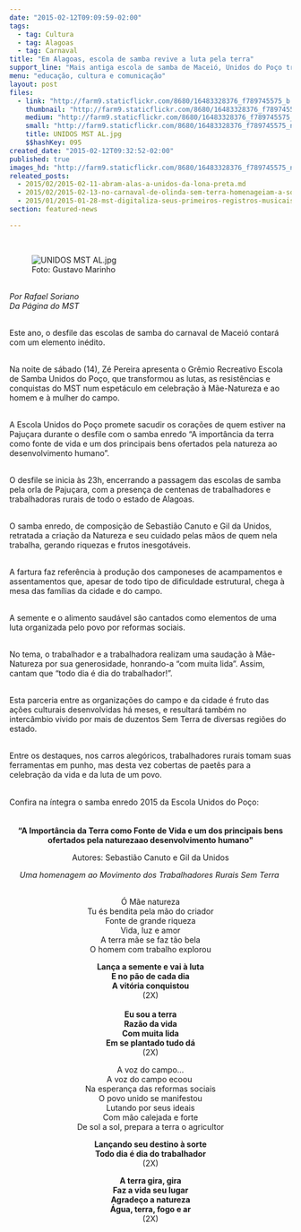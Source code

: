 ```yaml
---
date: "2015-02-12T09:09:59-02:00"
tags:
  - tag: Cultura
  - tag: Alagoas
  - tag: Carnaval
title: "Em Alagoas, escola de samba revive a luta pela terra"
support_line: "Mais antiga escola de samba de Maceió, Unidos do Poço traz à avenida samba enredo sobre o MST e a luta pela Reforma Agrária Popular."
menu: "educação, cultura e comunicação"
layout: post
files:
  - link: "http://farm9.staticflickr.com/8680/16483328376_f789745575_b.jpg"
    thumbnail: "http://farm9.staticflickr.com/8680/16483328376_f789745575_t.jpg"
    medium: "http://farm9.staticflickr.com/8680/16483328376_f789745575_z.jpg"
    small: "http://farm9.staticflickr.com/8680/16483328376_f789745575_n.jpg"
    title: UNIDOS MST AL.jpg
    $$hashKey: 095
created_date: "2015-02-12T09:32:52-02:00"
published: true
images_hd: "http://farm9.staticflickr.com/8680/16483328376_f789745575_n.jpg"
releated_posts:
  - 2015/02/2015-02-11-abram-alas-a-unidos-da-lona-preta.md
  - 2015/02/2015-02-13-no-carnaval-de-olinda-sem-terra-homenageiam-a-solidariedade-do-povo-cubano.md
  - 2015/01/2015-01-28-mst-digitaliza-seus-primeiros-registros-musicais.md
section: featured-news

---
```

<p>&nbsp;</p>

<figure class="image"><img alt="UNIDOS MST AL.jpg" src="http://farm9.staticflickr.com/8680/16483328376_f789745575_b.jpg" />
<figcaption>Foto: Gustavo Marinho</figcaption>
</figure>

<p><br />
<em>Por Rafael Soriano<br />
Da P&aacute;gina do MST</em></p>

<p><br />
Este ano, o desfile das escolas de samba do carnaval de Macei&oacute; contar&aacute; com um elemento in&eacute;dito.</p>

<p><br />
Na noite de s&aacute;bado (14), Z&eacute; Pereira apresenta o Gr&ecirc;mio Recreativo Escola de Samba Unidos do Po&ccedil;o, que transformou as lutas, as resist&ecirc;ncias e conquistas do MST num espet&aacute;culo em celebra&ccedil;&atilde;o &agrave; M&atilde;e-Natureza e ao homem e &agrave; mulher do campo.</p>

<p><br />
A Escola Unidos do Po&ccedil;o promete sacudir os cora&ccedil;&otilde;es de quem estiver na Paju&ccedil;ara durante o desfile com o samba enredo &ldquo;A import&acirc;ncia da terra como fonte de vida e um dos principais bens ofertados pela natureza ao desenvolvimento humano&rdquo;.&nbsp;</p>

<p><br />
O desfile se inicia &agrave;s 23h, encerrando a passagem das escolas de samba pela orla de Paju&ccedil;ara, com a presen&ccedil;a de centenas de trabalhadores e trabalhadoras rurais de todo o estado de Alagoas.</p>

<p><br />
O samba enredo, de composi&ccedil;&atilde;o de Sebasti&atilde;o Canuto e Gil da Unidos, retratada a cria&ccedil;&atilde;o da Natureza e seu cuidado pelas m&atilde;os de quem nela trabalha, gerando riquezas e frutos inesgot&aacute;veis.&nbsp;</p>

<p><br />
A fartura faz refer&ecirc;ncia &agrave; produ&ccedil;&atilde;o dos camponeses de acampamentos e assentamentos que, apesar de todo tipo de dificuldade estrutural, chega &agrave; mesa das fam&iacute;lias da cidade e do campo.</p>

<p><br />
A semente e o alimento saud&aacute;vel s&atilde;o cantados como elementos de uma luta organizada pelo povo por reformas sociais.&nbsp;</p>

<p><br />
No tema, o trabalhador e a trabalhadora realizam uma sauda&ccedil;&atilde;o &agrave; M&atilde;e-Natureza por sua generosidade, honrando-a &ldquo;com muita lida&rdquo;. Assim, cantam que &ldquo;todo dia &eacute; dia do trabalhador!&rdquo;.</p>

<p><br />
Esta parceria entre as organiza&ccedil;&otilde;es do campo e da cidade &eacute; fruto das a&ccedil;&otilde;es culturais desenvolvidas h&aacute; meses, e resultar&aacute; tamb&eacute;m no interc&acirc;mbio vivido por mais de duzentos Sem Terra de diversas regi&otilde;es do estado.&nbsp;</p>

<p><br />
Entre os destaques, nos carros aleg&oacute;ricos, trabalhadores rurais tomam suas ferramentas em punho, mas desta vez cobertas de paet&ecirc;s para a celebra&ccedil;&atilde;o da vida e da luta de um povo.</p>

<p><br />
Confira na &iacute;ntegra o samba enredo 2015 da <span style="line-height: 20.7999992370605px;">Escola Unidos do Po&ccedil;o</span>:</p>

<p style="text-align: center;"><br />
<strong>&ldquo;A Import&acirc;ncia da Terra como Fonte&nbsp;de Vida e um dos principais&nbsp;bens ofertados pela naturezaao desenvolvimento humano&quot;</strong></p>

<p style="text-align: center;">Autores:&nbsp;Sebasti&atilde;o Canuto e Gil da Unidos</p>

<p style="text-align: center;"><em>Uma homenagem ao Movimento dos Trabalhadores Rurais Sem Terra&nbsp;</em></p>

<p style="text-align: center;"><br />
&Oacute; M&atilde;e natureza<br />
Tu &eacute;s bendita pela m&atilde;o do criador<br />
Fonte de grande riqueza<br />
Vida, luz e amor<br />
A terra m&atilde;e se faz t&atilde;o bela<br />
O homem com trabalho explorou</p>

<p style="text-align: center;"><strong>Lan&ccedil;a a semente e vai &agrave; luta<br />
E no p&atilde;o de cada dia<br />
A vit&oacute;ria conquistou</strong><br />
(2X)<br />
<br />
<strong>Eu sou a terra<br />
Raz&atilde;o da vida<br />
Com muita lida<br />
Em se plantado tudo d&aacute;</strong><br />
(2X)</p>

<p style="text-align: center;">A voz do campo...<br />
A voz do campo ecoou&nbsp;<br />
Na esperan&ccedil;a das reformas sociais<br />
O povo unido se manifestou<br />
Lutando por seus ideais<br />
Com m&atilde;o calejada e forte<br />
De sol a sol, prepara a terra o agricultor</p>

<p style="text-align: center;"><strong>Lan&ccedil;ando seu destino&nbsp;&agrave; sorte<br />
Todo dia &eacute; dia do trabalhador</strong><br />
(2X)</p>

<p style="text-align: center;"><strong>A terra gira, gira<br />
Faz a vida&nbsp;seu lugar<br />
Agrade&ccedil;o a natureza<br />
&Aacute;gua, terra, fogo e ar</strong><br />
(2X)</p>
